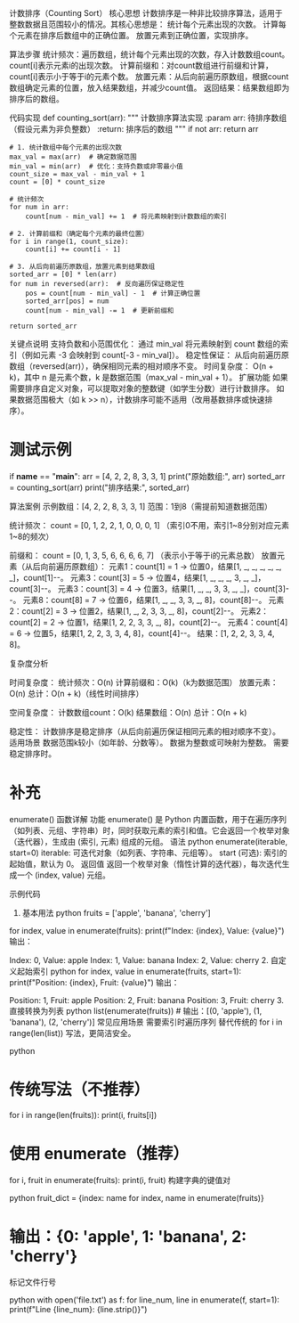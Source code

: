 计数排序（Counting Sort）
核心思想
计数排序是一种非比较排序算法，适用于整数数据且范围较小的情况。其核心思想是：
统计每个元素出现的次数。
计算每个元素在排序后数组中的正确位置。
放置元素到正确位置，实现排序。

算法步骤
统计频次：遍历数组，统计每个元素出现的次数，存入计数数组count。
count[i]表示元素i的出现次数。
计算前缀和：对count数组进行前缀和计算，count[i]表示小于等于i的元素个数。
放置元素：从后向前遍历原数组，根据count数组确定元素的位置，放入结果数组，并减少count值。
返回结果：结果数组即为排序后的数组。

代码实现
def counting_sort(arr):
    """
    计数排序算法实现
    :param arr: 待排序数组（假设元素为非负整数）
    :return: 排序后的数组
    """
    if not arr:
        return arr

    # 1. 统计数组中每个元素的出现次数
    max_val = max(arr)  # 确定数据范围
    min_val = min(arr)  # 优化：支持负数或非零最小值
    count_size = max_val - min_val + 1
    count = [0] * count_size

    # 统计频次
    for num in arr:
        count[num - min_val] += 1  # 将元素映射到计数数组的索引

    # 2. 计算前缀和（确定每个元素的最终位置）
    for i in range(1, count_size):
        count[i] += count[i - 1]

    # 3. 从后向前遍历原数组，放置元素到结果数组
    sorted_arr = [0] * len(arr)
    for num in reversed(arr):  # 反向遍历保证稳定性
        pos = count[num - min_val] - 1  # 计算正确位置
        sorted_arr[pos] = num
        count[num - min_val] -= 1  # 更新前缀和

    return sorted_arr

关键点说明
支持负数和小范围优化：
通过 min_val 将元素映射到 count 数组的索引（例如元素 -3 会映射到 count[-3 - min_val]）。
稳定性保证：
从后向前遍历原数组（reversed(arr)），确保相同元素的相对顺序不变。
时间复杂度：
O(n + k)，其中 n 是元素个数，k 是数据范围（max_val - min_val + 1）。
扩展功能
如果需要排序自定义对象，可以提取对象的整数键（如学生分数）进行计数排序。
如果数据范围极大（如 k >> n），计数排序可能不适用（改用基数排序或快速排序）。

# 测试示例
if __name__ == "__main__":
    arr = [4, 2, 2, 8, 3, 3, 1]
    print("原始数组:", arr)
    sorted_arr = counting_sort(arr)
    print("排序结果:", sorted_arr)

算法案例
示例数组：[4, 2, 2, 8, 3, 3, 1]
范围：1到8（需提前知道数据范围）

统计频次：
count = [0, 1, 2, 2, 1, 0, 0, 0, 1]
（索引0不用，索引1~8分别对应元素1~8的频次）

前缀和：
count = [0, 1, 3, 5, 6, 6, 6, 6, 7]
（表示小于等于i的元素总数）
放置元素（从后向前遍历原数组）：
元素1：count[1] = 1 → 位置0，结果[1, _, _, _, _, _, _]，count[1]--。
元素3：count[3] = 5 → 位置4，结果[1, _, _, _, 3, _, _]，count[3]--。
元素3：count[3] = 4 → 位置3，结果[1, _, _, 3, 3, _, _]，count[3]--。
元素8：count[8] = 7 → 位置6，结果[1, _, _, 3, 3, _, 8]，count[8]--。
元素2：count[2] = 3 → 位置2，结果[1, _, 2, 3, 3, _, 8]，count[2]--。
元素2：count[2] = 2 → 位置1，结果[1, 2, 2, 3, 3, _, 8]，count[2]--。
元素4：count[4] = 6 → 位置5，结果[1, 2, 2, 3, 3, 4, 8]，count[4]--。
结果：[1, 2, 2, 3, 3, 4, 8]。

复杂度分析

时间复杂度：
统计频次：O(n)
计算前缀和：O(k)（k为数据范围）
放置元素：O(n)
总计：O(n + k)（线性时间排序）

空间复杂度：
计数数组count：O(k)
结果数组：O(n)
总计：O(n + k)

稳定性：
计数排序是稳定排序（从后向前遍历保证相同元素的相对顺序不变）。
适用场景
数据范围k较小（如年龄、分数等）。
数据为整数或可映射为整数。
需要稳定排序时。

# 补充
enumerate() 函数详解
功能
enumerate() 是 Python 内置函数，用于在遍历序列（如列表、元组、字符串）时，同时获取元素的索引和值。它会返回一个枚举对象（迭代器），生成由 (索引, 元素) 组成的元组。
语法
python
enumerate(iterable, start=0)
iterable: 可迭代对象（如列表、字符串、元组等）。
start (可选): 索引的起始值，默认为 0。
返回值
返回一个枚举对象（惰性计算的迭代器），每次迭代生成一个 (index, value) 元组。

示例代码
1. 基本用法
python
fruits = ['apple', 'banana', 'cherry']

for index, value in enumerate(fruits):
    print(f"Index: {index}, Value: {value}")
输出：

Index: 0, Value: apple
Index: 1, Value: banana
Index: 2, Value: cherry
2. 自定义起始索引
python
for index, value in enumerate(fruits, start=1):
    print(f"Position: {index}, Fruit: {value}")
输出：

Position: 1, Fruit: apple
Position: 2, Fruit: banana
Position: 3, Fruit: cherry
3. 直接转换为列表
python
list(enumerate(fruits))  # 输出：[(0, 'apple'), (1, 'banana'), (2, 'cherry')]
常见应用场景
需要索引时遍历序列
替代传统的 for i in range(len(list)) 写法，更简洁安全。

python
# 传统写法（不推荐）
for i in range(len(fruits)):
    print(i, fruits[i])

# 使用 enumerate（推荐）
for i, fruit in enumerate(fruits):
    print(i, fruit)
构建字典的键值对

python
fruit_dict = {index: name for index, name in enumerate(fruits)}
# 输出：{0: 'apple', 1: 'banana', 2: 'cherry'}
标记文件行号

python
with open('file.txt') as f:
    for line_num, line in enumerate(f, start=1):
        print(f"Line {line_num}: {line.strip()}")
